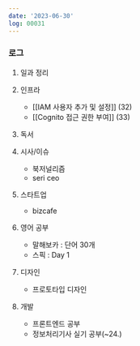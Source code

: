 ```yaml
---
date: '2023-06-30'
log: 00031
---
```


### 로그

1. 일과 정리

2. 인프라
	- [[IAM 사용자 추가 및 설정]] (32)
	- [[Cognito 접근 권한 부여]] (33)

4. 독서


5. 시사/이슈
	- 북저널리즘
	- seri ceo


6. 스타트업
	- bizcafe


7. 영어 공부
	- 말해보카 : 단어 30개
	- 스픽 : Day 1


8. 디자인
	- 프로토타입 디자인


9. 개발
	- 프론트엔드 공부
	- 정보처리기사 실기 공부(~24.)